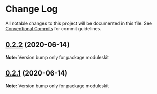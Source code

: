 # Change Log

All notable changes to this project will be documented in this file.
See [Conventional Commits](https://conventionalcommits.org) for commit guidelines.

## [0.2.2](https://github.com/imsergiobernal/base/compare/moduleskit@0.2.1...moduleskit@0.2.2) (2020-06-14)

**Note:** Version bump only for package moduleskit





## [0.2.1](https://github.com/imsergiobernal/base/compare/moduleskit@0.2.0...moduleskit@0.2.1) (2020-06-14)

**Note:** Version bump only for package moduleskit
